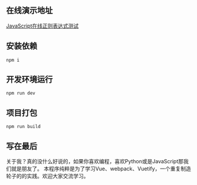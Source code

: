 ## 在线演示地址

[JavaScript在线正则表达式测试](http://j_sky.gitee.io/javascript_regexp/)

## 安装依赖

    npm i

## 开发环境运行

    npm run dev

## 项目打包

    npm run build


## 写在最后

关于我？真的没什么好说的，如果你喜欢编程，喜欢Python或是JavaScript那我们就是朋友了。
本程序纯粹是为了学习Vue、webpack、Vuetify，一个重复制造轮子的的实践。欢迎大家交流学习。